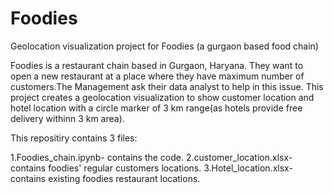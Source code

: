 # Foodies
Geolocation visualization project for Foodies (a gurgaon based food chain)

Foodies is a restaurant chain based in Gurgaon, Haryana. They want to open a new restaurant at a place where they have maximum number of customers.The Management ask their data analyst to help in this issue. This project creates a geolocation visualization to show customer location and hotel location with a circle marker of 3 km range(as hotels provide free delivery withinn 3 km area).

This repositiry contains 3 files:

1.Foodies_chain.ipynb- contains the code.
2.customer_location.xlsx- contains foodies' regular customers locations.
3.Hotel_location.xlsx- contains existing foodies restaurant locations.
